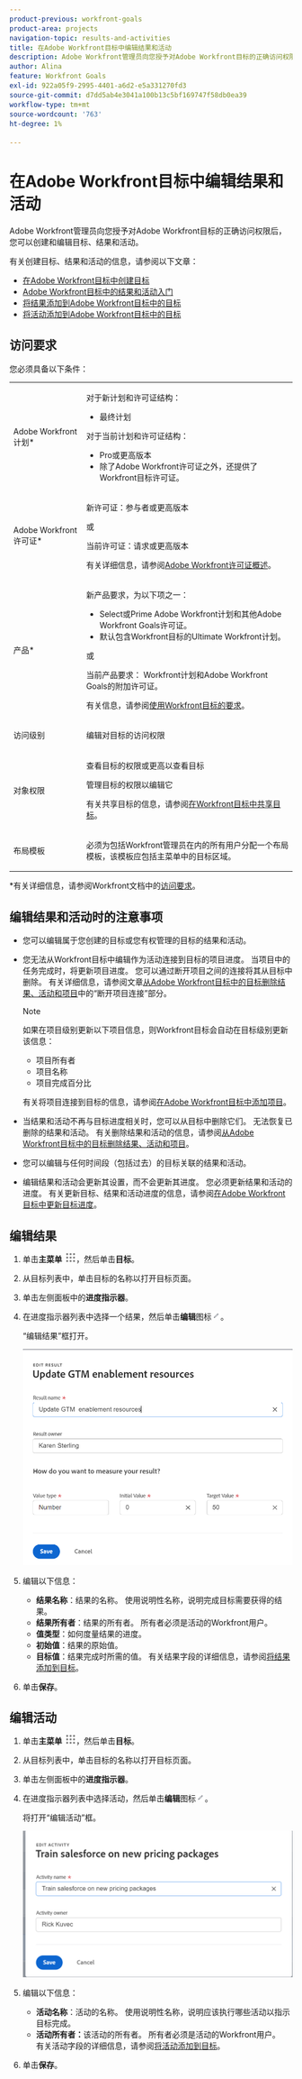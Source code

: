 ```yaml
---
product-previous: workfront-goals
product-area: projects
navigation-topic: results-and-activities
title: 在Adobe Workfront目标中编辑结果和活动
description: Adobe Workfront管理员向您授予对Adobe Workfront目标的正确访问权限后，您可以创建和编辑目标、结果和活动。
author: Alina
feature: Workfront Goals
exl-id: 922a05f9-2995-4401-a6d2-e5a331270fd3
source-git-commit: d7dd5ab4e3041a100b13c5bf169747f58db0ea39
workflow-type: tm+mt
source-wordcount: '763'
ht-degree: 1%

---
```


# 在Adobe Workfront目标中编辑结果和活动

Adobe Workfront管理员向您授予对Adobe Workfront目标的正确访问权限后，您可以创建和编辑目标、结果和活动。

有关创建目标、结果和活动的信息，请参阅以下文章：

* [在Adobe Workfront目标中创建目标](../../workfront-goals/goal-management/create-goals.md)
* [Adobe Workfront目标中的结果和活动入门](../../workfront-goals/results-and-activities/get-started-with-results-and-activities.md)
* [将结果添加到Adobe Workfront目标中的目标](../../workfront-goals/results-and-activities/add-results-to-goals.md)
* [将活动添加到Adobe Workfront目标中的目标](../../workfront-goals/results-and-activities/add-activities-to-goals.md)

## 访问要求

您必须具备以下条件：

<table style="table-layout:auto">
<col>
</col>
<col>
</col>
<tbody>
 <tr> 
   <td role="rowheader">Adobe Workfront计划*</td> 
   <td> 
   <p>对于新计划和许可证结构：
  <ul><li>最终计划 </li></ul>
   </p>
<p>对于当前计划和许可证结构： 
<ul><li> Pro或更高版本 </li>
  <li>除了Adobe Workfront许可证之外，还提供了Workfront目标许可证。</li></ul></p>
   </td> 
  </tr>
 <tr>
 <td role="rowheader">Adobe Workfront许可证*</td>
 <td>
 <p>新许可证：参与者或更高版本</p>
 或
 <p>当前许可证：请求或更高版本</p> <p>有关详细信息，请参阅<a href="../../administration-and-setup/add-users/access-levels-and-object-permissions/wf-licenses.md" class="MCXref xref">Adobe Workfront许可证概述</a>。</p> </td>
 </tr>
 <tr>
 <td role="rowheader">产品*</td>
 <td>
 <p> 新产品要求，为以下项之一： </p>
<ul>
<li>Select或Prime Adobe Workfront计划和其他Adobe Workfront Goals许可证。</li>
<li>默认包含Workfront目标的Ultimate Workfront计划。 </li></ul>
 <p>或</p>
 <p>当前产品要求： Workfront计划和Adobe Workfront Goals的附加许可证。 </p> <p>有关信息，请参阅<a href="../../workfront-goals/goal-management/access-needed-for-wf-goals.md" class="MCXref xref">使用Workfront目标的要求</a>。 </p> </td>
 </tr>
 <tr>
 <td role="rowheader"><p>访问级别</p></td>
 <td> <p>编辑对目标的访问权限</p> </td>
 </tr>
 <tr data-mc-conditions="">
 <td role="rowheader">对象权限</td>
 <td>
  <div>
  <p>查看目标的权限或更高以查看目标</p>
  <p>管理目标的权限以编辑它</p>
  <p>有关共享目标的信息，请参阅<a href="../../workfront-goals/workfront-goals-settings/share-a-goal.md" class="MCXref xref">在Workfront目标中共享目标</a>。 </p>
  </div> </td>
 </tr>
 <tr>
   <td role="rowheader"><p>布局模板</p></td>
   <td> <p>必须为包括Workfront管理员在内的所有用户分配一个布局模板，该模板应包括主菜单中的目标区域。 </p>  
</td>
  </tr>
</tbody>
</table>

*有关详细信息，请参阅Workfront文档中的[访问要求](/help/quicksilver/administration-and-setup/add-users/access-levels-and-object-permissions/access-level-requirements-in-documentation.md)。

## 编辑结果和活动时的注意事项

<!--
According to Vazgen, access levels will add more considerations.)
-->

* 您可以编辑属于您创建的目标或您有权管理的目标的结果和活动。
* 您无法从Workfront目标中编辑作为活动连接到目标的项目进度。 当项目中的任务完成时，将更新项目进度。 您可以通过断开项目之间的连接将其从目标中删除。 有关详细信息，请参阅文章[从Adobe Workfront目标中的目标删除结果、活动和项目](../../workfront-goals/results-and-activities/remove-results-activities-from-goals.md)中的“断开项目连接”部分。

  >[!NOTE]
  >
  >如果在项目级别更新以下项目信息，则Workfront目标会自动在目标级别更新该信息：
  >
  >   
  >   
  >   * 项目所有者
  >   * 项目名称
  >   * 项目完成百分比
  >   
  >   
  >有关将项目连接到目标的信息，请参阅[在Adobe Workfront目标中添加项目](../../workfront-goals/results-and-activities/connect-projects-to-goals-overview.md)。

* 当结果和活动不再与目标进度相关时，您可以从目标中删除它们。 无法恢复已删除的结果和活动。 有关删除结果和活动的信息，请参阅[从Adobe Workfront目标中的目标删除结果、活动和项目](../../workfront-goals/results-and-activities/remove-results-activities-from-goals.md)。
* 您可以编辑与任何时间段（包括过去）的目标关联的结果和活动。
* 编辑结果和活动会更新其设置，而不会更新其进度。 您必须更新结果和活动的进度。 有关更新目标、结果和活动进度的信息，请参阅[在Adobe Workfront目标中更新目标进度](../../workfront-goals/goal-review-and-workfront-goals-sections/check-in-goals.md)。

## 编辑结果

<!--
Editing results differs depending on which environment you use.

### Edit results in the Production environment

1. Go to the goal for which you want to edit a result and click the goal name to open the **Goal Details** panel.
1. Click **Results**.
1. Click the **gear icon** ![](assets/settings-gear-icon.png) to the right of the result you want to edit.

   ![](assets/results-gear-icon-options-350x85.png)

1. Click **Edit** to edit the following information:

   | Field |Description|
   |---|---|
   | Name |The name of the result. |
   | Owner |The owner of result.  |
   | Value |How you measure the progress of the result. |
   | Initial |The original value of the result. |
   | Target |The desired value when the result is completed. |

1. Click **Save**.
-->


1. 单击&#x200B;**主菜单** ![](assets/main-menu-icon.png)，然后单击&#x200B;**目标**。
1. 从目标列表中，单击目标的名称以打开目标页面。
1. 单击左侧面板中的&#x200B;**进度指示器**。
1. 在进度指示器列表中选择一个结果，然后单击&#x200B;**编辑**&#x200B;图标![](assets/edit-icon.png)。

   “编辑结果”框打开。

   ![](assets/edit-result-box-unshimmed.png)

1. 编辑以下信息：
   * **结果名称**：结果的名称。 使用说明性名称，说明完成目标需要获得的结果。
   * **结果所有者**：结果的所有者。 所有者必须是活动的Workfront用户。
   * **值类型**：如何度量结果的进度。
   * **初始值**：结果的原始值。
   * **目标值**：结果完成时所需的值。
有关结果字段的详细信息，请参阅[将结果添加到目标](../results-and-activities/add-results-to-goals.md)。
1. 单击&#x200B;**保存**。

## 编辑活动

<!--
Editing activities differs depending on which environment you use.

### Edit activities in the Production environment

>[!TIP]
>
>You cannot edit the Activity Type after you saved an activity on a goal.

1. Go to the goal for which you want to edit an activity and click the goal name to open the **Goal Details** panel.
1. Click **Activities**.
1. Click the **gear icon** ![](assets/settings-gear-icon.png) to the right of the activity you want to edit .

   ![](assets/activities-gear-icon-options-350x84.png)

1. Click **Edit** to edit the following information:

   | Field |Description |
   |---|---|
   | Name |The name of the activity. |
   | Owner |The owner of activity.  |

1. Click **Save**.
-->

1. 单击&#x200B;**主菜单** ![](assets/main-menu-icon.png)，然后单击&#x200B;**目标**。
1. 从目标列表中，单击目标的名称以打开目标页面。
1. 单击左侧面板中的&#x200B;**进度指示器**。
1. 在进度指示器列表中选择活动，然后单击&#x200B;**编辑**&#x200B;图标![](assets/edit-icon.png)。

   将打开“编辑活动”框。

   ![](assets/edit-activity-box-unshimmed.png)

1. 编辑以下信息：
   * **活动名称**：活动的名称。 使用说明性名称，说明应该执行哪些活动以指示目标完成。
   * **活动所有者：**&#x200B;该活动的所有者。 所有者必须是活动的Workfront用户。\
     有关活动字段的详细信息，请参阅[将活动添加到目标](../results-and-activities/add-activities-to-goals.md)。
1. 单击&#x200B;**保存**。


